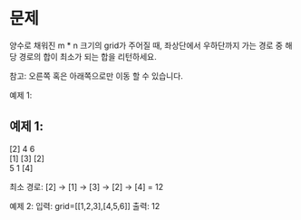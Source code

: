 # 문제
양수로 채워진 m * n 크기의 grid가 주어질 때, 좌상단에서 우하단까지 가는 경로 중 해당 경로의 합이 최소가 되는
합을 리턴하세요.

참고: 오른쪽 혹은 아래쪽으로만 이동 할 수 있습니다. 

예제 1:

## 예제 1:
[2]  4   6  
[1] [3] [2]  
 5   1  [4]  

최소 경로: [2] → [1] → [3] → [2] → [4] = 12

예제 2:
입력: grid=[[1,2,3],[4,5,6]]
출력: 12

